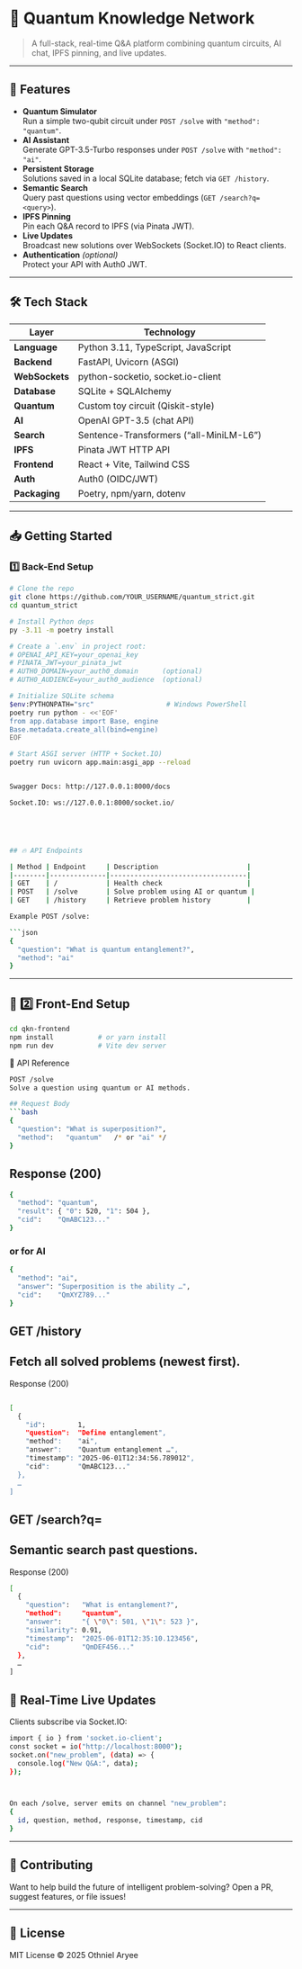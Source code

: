 # 🧠 Quantum Knowledge Network

> A full-stack, real-time Q&A platform combining quantum circuits, AI chat, IPFS pinning, and live updates.

---

## 🚀 Features

- **Quantum Simulator**  
  Run a simple two-qubit circuit under `POST /solve` with `"method": "quantum"`.
- **AI Assistant**  
  Generate GPT-3.5-Turbo responses under `POST /solve` with `"method": "ai"`.
- **Persistent Storage**  
  Solutions saved in a local SQLite database; fetch via `GET /history`.
- **Semantic Search**  
  Query past questions using vector embeddings (`GET /search?q=<query>`).
- **IPFS Pinning**  
  Pin each Q&A record to IPFS (via Pinata JWT).
- **Live Updates**  
  Broadcast new solutions over WebSockets (Socket.IO) to React clients.
- **Authentication** *(optional)*  
  Protect your API with Auth0 JWT.

---

## 🛠 Tech Stack

| Layer            | Technology                              |
| ---------------- | ---------------------------------------- |
| **Language**     | Python 3.11, TypeScript, JavaScript      |
| **Backend**      | FastAPI, Uvicorn (ASGI)                  |
| **WebSockets**   | python-socketio, socket.io-client        |
| **Database**     | SQLite + SQLAlchemy                      |
| **Quantum**      | Custom toy circuit (Qiskit-style)        |
| **AI**           | OpenAI GPT-3.5 (chat API)                |
| **Search**       | Sentence-Transformers (“all-MiniLM-L6”)  |
| **IPFS**         | Pinata JWT HTTP API                      |
| **Frontend**     | React + Vite, Tailwind CSS               |
| **Auth**         | Auth0 (OIDC/JWT)                         |
| **Packaging**    | Poetry, npm/yarn, dotenv                 |

---

## 📥 Getting Started

### 1️⃣ Back-End Setup

```bash
# Clone the repo
git clone https://github.com/YOUR_USERNAME/quantum_strict.git
cd quantum_strict

# Install Python deps
py -3.11 -m poetry install

# Create a `.env` in project root:
# OPENAI_API_KEY=your_openai_key
# PINATA_JWT=your_pinata_jwt
# AUTH0_DOMAIN=your_auth0_domain      (optional)
# AUTH0_AUDIENCE=your_auth0_audience  (optional)

# Initialize SQLite schema
$env:PYTHONPATH="src"                  # Windows PowerShell
poetry run python - <<'EOF'
from app.database import Base, engine
Base.metadata.create_all(bind=engine)
EOF

# Start ASGI server (HTTP + Socket.IO)
poetry run uvicorn app.main:asgi_app --reload


Swagger Docs: http://127.0.0.1:8000/docs

Socket.IO: ws://127.0.0.1:8000/socket.io/





## 🔥 API Endpoints

| Method | Endpoint     | Description                      |
|--------|--------------|----------------------------------|
| GET    | /            | Health check                     |
| POST   | /solve       | Solve problem using AI or quantum |
| GET    | /history     | Retrieve problem history         |

Example POST /solve:

```json
{
  "question": "What is quantum entanglement?",
  "method": "ai"
}
```

---

## 🧠 2️⃣ Front-End Setup
```bash
cd qkn-frontend
npm install           # or yarn install
npm run dev           # Vite dev server
```
🔎 API Reference 
```bash
POST /solve  
Solve a question using quantum or AI methods.  

## Request Body
```bash
{  
  "question": "What is superposition?",  
  "method":   "quantum"   /* or "ai" */  
}
```


## Response (200)
```bash
{
  "method": "quantum",
  "result": { "0": 520, "1": 504 },
  "cid":    "QmABC123..."
}
```

### or for AI
```bash
{
  "method": "ai",
  "answer": "Superposition is the ability …",
  "cid":    "QmXYZ789..."
}
```

## GET /history
## Fetch all solved problems (newest first).
Response (200)
```bash

[
  {
    "id":        1,
    "question":  "Define entanglement",
    "method":    "ai",
    "answer":    "Quantum entanglement …",
    "timestamp": "2025-06-01T12:34:56.789012",
    "cid":       "QmABC123..."
  },
  …
]
```


## GET /search?q=<query>
## Semantic search past questions.

Response (200)

```bash
[
  {
    "question":   "What is entanglement?",
    "method":     "quantum",
    "answer":     "{ \"0\": 501, \"1\": 523 }",
    "similarity": 0.91,
    "timestamp":  "2025-06-01T12:35:10.123456",
    "cid":        "QmDEF456..."
  },
  …
]

```

## 🔄 Real-Time Live Updates
Clients subscribe via Socket.IO:
```bash 
import { io } from 'socket.io-client';
const socket = io("http://localhost:8000");
socket.on("new_problem", (data) => {
  console.log("New Q&A:", data);
});



On each /solve, server emits on channel "new_problem":
{
  id, question, method, response, timestamp, cid
}

```

---

## 🤝 Contributing

Want to help build the future of intelligent problem-solving? Open a PR, suggest features, or file issues!

---

## 📜 License

MIT License © 2025 Othniel Aryee
